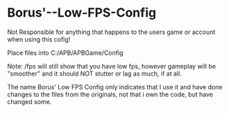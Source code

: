 Borus'--Low-FPS-Config
=====================

Not Responsible for anything that happens to the users game or account when using this cofig!

Place files into C:/APB/APBGame/Config



Note: /fps will still show that you have low fps, however gameplay will be "smoother" and it should NOT stutter or lag as much, if at all.

The name Borus' Low FPS Config only indicates that I use it and have done changes to the files from the originals, not that i own the code, but have changed some.
